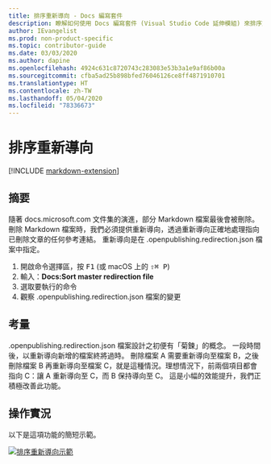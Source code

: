 ```yaml
---
title: 排序重新導向 - Docs 編寫套件
description: 瞭解如何使用 Docs 編寫套件 (Visual Studio Code 延伸模組) 來排序重新導向。
author: IEvangelist
ms.prod: non-product-specific
ms.topic: contributor-guide
ms.date: 03/03/2020
ms.author: dapine
ms.openlocfilehash: 4924c631c8720743c283083e53b3a1e9af86b00a
ms.sourcegitcommit: cfba5ad25b898bfed76046126ce8ff4871910701
ms.translationtype: HT
ms.contentlocale: zh-TW
ms.lasthandoff: 05/04/2020
ms.locfileid: "78336673"
---
```

# <a name="sort-redirects"></a>排序重新導向

[!INCLUDE [markdown-extension](includes/markdown-extension.md)]

## <a name="summary"></a>摘要

隨著 docs.microsoft.com 文件集的演進，部分 Markdown 檔案最後會被刪除。 刪除 Markdown 檔案時，我們必須提供重新導向，透過重新導向正確地處理指向已刪除文章的任何參考連結。 重新導向是在 .openpublishing.redirection.json  檔案中指定。

1. 開啟命令選擇區，按 <kbd>F1</kbd> (或 macOS 上的 <kbd>⇧⌘ P</kbd>)
1. 輸入：**Docs:Sort master redirection file**
1. 選取要執行的命令
1. 觀察 .openpublishing.redirection.json  檔案的變更

## <a name="considerations"></a>考量

.openpublishing.redirection.json  檔案設計之初便有「菊鍊」的概念。 一段時間後，以重新導向新增的檔案終將過時。 刪除檔案 A 需要重新導向至檔案 B，之後刪除檔案 B 再重新導向至檔案 C，就是這種情況。理想情況下，前兩個項目都會指向 C：讓 A 重新導向至 C，而 B 保持導向至 C。 這是小幅的效能提升，我們正積極改善此功能。

## <a name="in-action"></a>操作實況

以下是這項功能的簡短示範。

[![排序重新導向示範](media/sort-redirect.gif)](media/sort-redirect.gif#lightbox)
